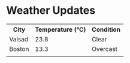# Weather Updates

<!-- WEATHER-UPDATE-START -->
<table><tr><th>City</th><th>Temperature (°C)</th><th>Condition</th></tr><tr><td>Valsad</td><td>23.8</td><td>Clear</td></tr><tr><td>Boston</td><td>13.3</td><td>Overcast</td></tr><tr><td></td><td></td><td></td></tr></table>
<!-- WEATHER-UPDATE-END -->
